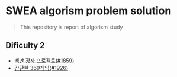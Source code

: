 # SWEA algorism problem solution

> This repository is report of algorism study



## Dificulty 2

- [백만 장자 프로젝트(#1859)](https://github.com/JOOHYEON123/SWEA-solution/blob/master/richman_project.py)
- [간단한 369게임(#1926)](https://github.com/JOOHYEON123/SWEA-solution/blob/master/simple_369game.py)

